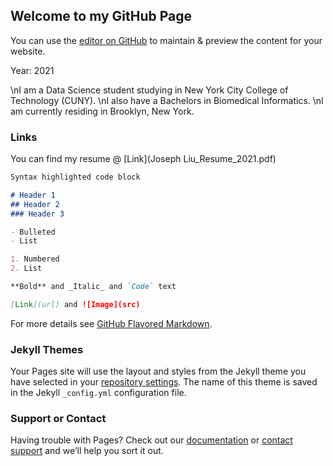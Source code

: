 ## Welcome to my GitHub Page

You can use the [editor on GitHub](https://github.com/StudentJL/StudentJL.github.io/edit/main/index.md) to maintain & preview the content for your website.

Year: 2021

\nI am a Data Science student studying in New York City College of Technology (CUNY).
\nI also have a Bachelors in Biomedical Informatics.
\nI am currently residing in Brooklyn, New York.

### Links

You can find my resume @ [Link](Joseph Liu_Resume_2021.pdf)

```markdown
Syntax highlighted code block

# Header 1
## Header 2
### Header 3

- Bulleted
- List

1. Numbered
2. List

**Bold** and _Italic_ and `Code` text

[Link](url) and ![Image](src)
```

For more details see [GitHub Flavored Markdown](https://guides.github.com/features/mastering-markdown/).

### Jekyll Themes

Your Pages site will use the layout and styles from the Jekyll theme you have selected in your [repository settings](https://github.com/StudentJL/StudentJL.github.io/settings/pages). The name of this theme is saved in the Jekyll `_config.yml` configuration file.

### Support or Contact

Having trouble with Pages? Check out our [documentation](https://docs.github.com/categories/github-pages-basics/) or [contact support](https://support.github.com/contact) and we’ll help you sort it out.
